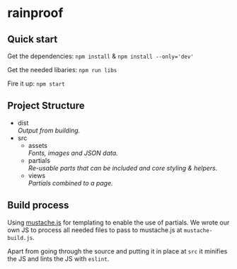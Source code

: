 # rainproof

## Quick start
Get the dependencies:
`npm install` & `npm install --only='dev'`

Get the needed libaries:
`npm run libs`

Fire it up:
`npm start`

## Project Structure
- dist  
*Output from building.*
- src
  - assets  
  *Fonts, images and JSON data.*
  - partials  
  *Re-usable parts that can be included and core styling & helpers.*
  - views  
  *Partials combined to a page.*

## Build process
Using [mustache.js](https://github.com/janl/mustache.js) for templating to enable the use of partials. We wrote our own JS to process all needed files to pass to mustache.js at `mustache-build.js`.

Apart from going through the source and putting it in place at `src` it minifies the JS and lints the JS with `eslint`.
